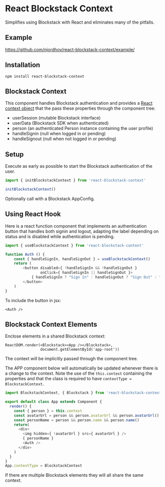 # React Blockstack Context

Simplifies using Blockstack with React and eliminates many of the pitfalls.

## Example

https://github.com/njordhov/react-blockstack-context/example/

## Installation

    npm install react-blockstack-context

## Blockstack Context

This component handles Blockstack authentication and provides a
[React context object](https://reactjs.org/docs/context.html)
that the pass these properties through the component tree:

* userSession (mutable Blockstack interface)
* userData (Blockstack SDK when authenticated)
* person (an authenticated Person instance containing the user profile)
* handleSignin (null when logged in or pending)
* handleSignout (null when not logged in or pending)

## Setup

Execute as early as possible to start the Blockstack authentication of the user.

````javascript
import { initBlockstackContext } from 'react-blockstack-context'

initBlockstackContext()
````

Optionally call with a Blockstack AppConfig.

## Using React Hook

Here is a react function component that implements an authentication button
that handles both signin and logout, adapting the label depending on status and
is disabled while authentication is pending.

````javascript
import { useBlockstackContext } from 'react-blockstack-context'

function Auth () {
    const { handleSignIn, handleSignOut } = useBlockstackContext()
    return (
        <button disabled={ !handleSignIn && !handleSignOut }
                onClick={ handleSignIn || handleSignOut }>
            { handleSignIn ? "Sign In" : handleSignOut ? "Sign Out" : "Pending" }
        </button>
    )
}
````

To include the button in jsx:

    <Auth />

## Blockstack Context Elements

Enclose elements in a shared Blockstack context:

    ReactDOM.render(<Blockstack><App /></Blockstack>,
                    document.getElementById('app-root'))

The context will be implicitly passed through the component tree.

The APP component below will automatically be updated whenever there is a
change to the context.
Note the use of the `this.context` containing the properties and
that the class is required to have `contextType = BlockstackContext`.

````javascript
import BlockstackContext, { Blockstack } from 'react-blockstack-context'

export default class App extends Component {
  render() {
    const { person } = this.context
    const avatarUrl = person && person.avatarUrl && person.avatarUrl()
    const personName = person && person.name && person.name()
    return(
      <div>
        <img hidden={ !avatarUrl } src={ avatarUrl } />
        { personName }
        <Auth />
      </div>
    )
  }
}
App.contextType = BlockstackContext
````

If there are multiple Blockstack elements they will all share the same context.
